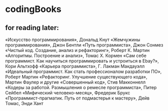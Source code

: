 # codingBooks

## for reading later:
«Искусство программирования», Дональд Кнут
«Жемчужины программирования», Джон Бентли
«Путь программиста», Джон Сонмез
«Чистый код. Создание, анализ и рефакторинг», Роберт К. Мартин
«Алгоритмы. Построение и анализ», Томас Х. Кормен
«Сам себе программист. Как научиться программировать и устроиться в Ebay?», Кори Альтхофф
«Карьера программиста», Г. Лакман Макдауэлл
«Идеальный программист. Как стать профессионалом разработки ПО», Роберт Мартин
«Рефакторинг. Улучшение существующего кода», Мартин Фаулер и другие
«Совершенный код», Стив Макконнелл
«Кодеры за работой. Размышления о ремесле программиста», Питер Сейбел
«Мифический человеко-месяц», Фредерик Брукс
«Программист-прагматик. Путь от подмастерья к мастеру», Дейв Томас, Энди Хант

